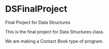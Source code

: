 # DSFinalProject
Final Project for Data Structures

This is the final project for Data Structures class.

We are making a Contact Book type of program.
